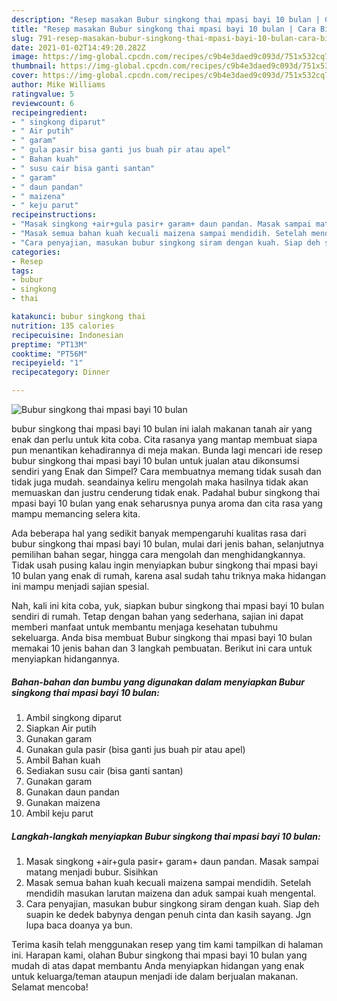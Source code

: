 ```yaml
---
description: "Resep masakan Bubur singkong thai mpasi bayi 10 bulan | Cara Bikin Bubur singkong thai mpasi bayi 10 bulan Yang Enak Dan Lezat"
title: "Resep masakan Bubur singkong thai mpasi bayi 10 bulan | Cara Bikin Bubur singkong thai mpasi bayi 10 bulan Yang Enak Dan Lezat"
slug: 791-resep-masakan-bubur-singkong-thai-mpasi-bayi-10-bulan-cara-bikin-bubur-singkong-thai-mpasi-bayi-10-bulan-yang-enak-dan-lezat
date: 2021-01-02T14:49:20.282Z
image: https://img-global.cpcdn.com/recipes/c9b4e3daed9c093d/751x532cq70/bubur-singkong-thai-mpasi-bayi-10-bulan-foto-resep-utama.jpg
thumbnail: https://img-global.cpcdn.com/recipes/c9b4e3daed9c093d/751x532cq70/bubur-singkong-thai-mpasi-bayi-10-bulan-foto-resep-utama.jpg
cover: https://img-global.cpcdn.com/recipes/c9b4e3daed9c093d/751x532cq70/bubur-singkong-thai-mpasi-bayi-10-bulan-foto-resep-utama.jpg
author: Mike Williams
ratingvalue: 5
reviewcount: 6
recipeingredient:
- " singkong diparut"
- " Air putih"
- " garam"
- " gula pasir bisa ganti jus buah pir atau apel"
- " Bahan kuah"
- " susu cair bisa ganti santan"
- " garam"
- " daun pandan"
- " maizena"
- " keju parut"
recipeinstructions:
- "Masak singkong +air+gula pasir+ garam+ daun pandan. Masak sampai matang menjadi bubur. Sisihkan"
- "Masak semua bahan kuah kecuali maizena sampai mendidih. Setelah mendidih masukan larutan maizena dan aduk sampai kuah mengental."
- "Cara penyajian, masukan bubur singkong siram dengan kuah. Siap deh suapin ke dedek babynya dengan penuh cinta dan kasih sayang. Jgn lupa baca doanya ya bun."
categories:
- Resep
tags:
- bubur
- singkong
- thai

katakunci: bubur singkong thai 
nutrition: 135 calories
recipecuisine: Indonesian
preptime: "PT13M"
cooktime: "PT56M"
recipeyield: "1"
recipecategory: Dinner

---
```



![Bubur singkong thai mpasi bayi 10 bulan](https://img-global.cpcdn.com/recipes/c9b4e3daed9c093d/751x532cq70/bubur-singkong-thai-mpasi-bayi-10-bulan-foto-resep-utama.jpg)


bubur singkong thai mpasi bayi 10 bulan ini ialah makanan tanah air yang enak dan perlu untuk kita coba. Cita rasanya yang mantap membuat siapa pun menantikan kehadirannya di meja makan.
Bunda lagi mencari ide resep bubur singkong thai mpasi bayi 10 bulan untuk jualan atau dikonsumsi sendiri yang Enak dan Simpel? Cara membuatnya memang tidak susah dan tidak juga mudah. seandainya keliru mengolah maka hasilnya tidak akan memuaskan dan justru cenderung tidak enak. Padahal bubur singkong thai mpasi bayi 10 bulan yang enak seharusnya punya aroma dan cita rasa yang mampu memancing selera kita.

Ada beberapa hal yang sedikit banyak mempengaruhi kualitas rasa dari bubur singkong thai mpasi bayi 10 bulan, mulai dari jenis bahan, selanjutnya pemilihan bahan segar, hingga cara mengolah dan menghidangkannya. Tidak usah pusing kalau ingin menyiapkan bubur singkong thai mpasi bayi 10 bulan yang enak di rumah, karena asal sudah tahu triknya maka hidangan ini mampu menjadi sajian spesial.




Nah, kali ini kita coba, yuk, siapkan bubur singkong thai mpasi bayi 10 bulan sendiri di rumah. Tetap dengan bahan yang sederhana, sajian ini dapat memberi manfaat untuk membantu menjaga kesehatan tubuhmu sekeluarga. Anda bisa membuat Bubur singkong thai mpasi bayi 10 bulan memakai 10 jenis bahan dan 3 langkah pembuatan. Berikut ini cara untuk menyiapkan hidangannya.

<!--inarticleads1-->

##### Bahan-bahan dan bumbu yang digunakan dalam menyiapkan Bubur singkong thai mpasi bayi 10 bulan:

1. Ambil  singkong diparut
1. Siapkan  Air putih
1. Gunakan  garam
1. Gunakan  gula pasir (bisa ganti jus buah pir atau apel)
1. Ambil  Bahan kuah
1. Sediakan  susu cair (bisa ganti santan)
1. Gunakan  garam
1. Gunakan  daun pandan
1. Gunakan  maizena
1. Ambil  keju parut




<!--inarticleads2-->

##### Langkah-langkah menyiapkan Bubur singkong thai mpasi bayi 10 bulan:

1. Masak singkong +air+gula pasir+ garam+ daun pandan. Masak sampai matang menjadi bubur. Sisihkan
1. Masak semua bahan kuah kecuali maizena sampai mendidih. Setelah mendidih masukan larutan maizena dan aduk sampai kuah mengental.
1. Cara penyajian, masukan bubur singkong siram dengan kuah. Siap deh suapin ke dedek babynya dengan penuh cinta dan kasih sayang. Jgn lupa baca doanya ya bun.




Terima kasih telah menggunakan resep yang tim kami tampilkan di halaman ini. Harapan kami, olahan Bubur singkong thai mpasi bayi 10 bulan yang mudah di atas dapat membantu Anda menyiapkan hidangan yang enak untuk keluarga/teman ataupun menjadi ide dalam berjualan makanan. Selamat mencoba!
